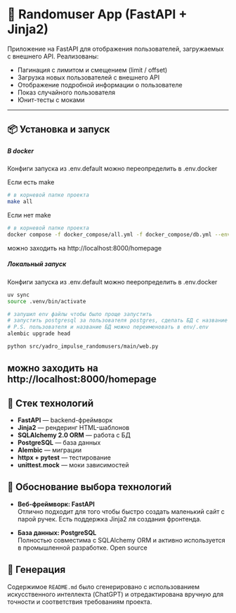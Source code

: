 # 👥 Randomuser App (FastAPI + Jinja2)

Приложение на FastAPI для отображения пользователей, загружаемых с внешнего API. Реализованы:

- Пагинация с лимитом и смещением (limit / offset)
- Загрузка новых пользователей с внешнего API
- Отображение подробной информации о пользователе
- Показ случайного пользователя
- Юнит-тесты с моками

---

## 📦 Установка и запуск
##### В docker
Конфиги запуска из .env.default можно переопределить в .env.docker 

Если есть make 
```bash
# в корневой папке проекта
make all 
```
Если нет make
```bash
# в корневой папке проекта
docker compose -f docker_compose/all.yml -f docker_compose/db.yml --env-file env/.env.default --env-file env/.env.docker up --build -d  --force-recreate
```
можно заходить на http://localhost:8000/homepage

##### Локальный запуск
Конфиги запуска из .env.default можно пееропределить в .env.docker
```bash
uv sync
source .venv/bin/activate

# запушил env файлы чтобы было проще запустить
# запустить postgresql за пользователя postgres, сделать БД с название yadro_impulse_randomusers
# P.S. пользователя и название БД можно переименовать в env/.env
alembic upgrade head

python src/yadro_impulse_randomusers/main/web.py
```
можно заходить на http://localhost:8000/homepage
---

## 🚀 Стек технологий

- **FastAPI** — backend-фреймворк
- **Jinja2** — рендеринг HTML-шаблонов
- **SQLAlchemy 2.0 ORM** — работа с БД
- **PostgreSQL** — база данных
- **Alembic** — миграции
- **httpx + pytest** — тестирование
- **unittest.mock** — моки зависимостей

## 🧠 Обоснование выбора технологий

- **Веб-фреймворк: FastAPI**  
  Отлично подходит для того чтобы быстро создать маленький сайт с парой ручек. Есть поддержка Jinja2 ля создания фронтенда.

- **База данных: PostgreSQL**  
  Полностью совместима с SQLAlchemy ORM и активно используется в промышленной разработке. Open source


## 🤖 Генерация

Содержимое `README.md` было сгенерировано с использованием искусственного интеллекта (ChatGPT) и отредактирована вручную для точности и соответствия требованиям проекта.
